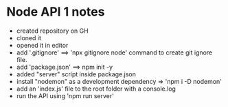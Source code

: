 # Node API 1 notes

- created repository on GH 
- cloned it 
- opened it in editor
- add '.gitignore' ==> 'npx gitignore node'  command to create git ignore file.
- add 'package.json' ==> npm init -y
- added "server" script inside package.json
- install "nodemon" as a development dependency => 'npm i -D nodemon'
- add an 'index.js' file to the root folder with a console.log
- run the API using 'npm run server'